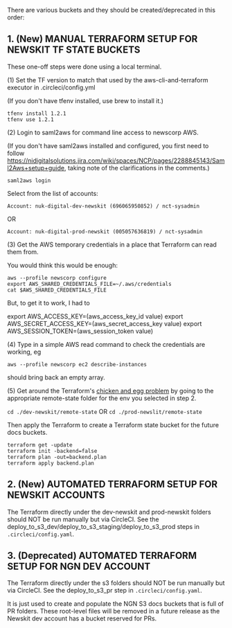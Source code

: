 There are various buckets and they should be created/deprecated in this order:

## 1. (New) MANUAL TERRAFORM SETUP FOR NEWSKIT TF STATE BUCKETS

These one-off steps were done using a local terminal.

(1) Set the TF version to match that used by the aws-cli-and-terraform executor in .circleci/config.yml

(If you don't have tfenv installed, use brew to install it.)

```
tfenv install 1.2.1
tfenv use 1.2.1
```

(2) Login to saml2aws for command line access to newscorp AWS.

(If you don't have saml2aws installed and configured, you first need to follow https://nidigitalsolutions.jira.com/wiki/spaces/NCP/pages/2288845143/Saml2Aws+setup+guide, taking note of the clarifications in the comments.)

```
saml2aws login
```
Select from the list of accounts:
```
Account: nuk-digital-dev-newskit (696065950852) / nct-sysadmin
```
OR
```
Account: nuk-digital-prod-newskit (005057636819) / nct-sysadmin
```

(3) Get the AWS temporary credentials in a place that Terraform can read them from.

You would think this would be enough:

```
aws --profile newscorp configure
export AWS_SHARED_CREDENTIALS_FILE=~/.aws/credentials
cat $AWS_SHARED_CREDENTIALS_FILE
```

But, to get it to work, I had to

export AWS_ACCESS_KEY=(aws_access_key_id value)
export AWS_SECRET_ACCESS_KEY=(aws_secret_access_key value)
export AWS_SESSION_TOKEN=(aws_session_token value)

(4) Type in a simple AWS read command to check the credentials are working, eg

```
aws --profile newscorp ec2 describe-instances
```
should bring back an empty array.

(5) Get around the Terraform's [chicken and egg problem](https://github.com/newsuk/nuk-rfcs/blob/main/active/0044-infrastructure-as-code.md#chicken-vs-egg-problem) by going to the appropriate remote-state folder for the env you selected in step 2.

`cd ./dev-newskit/remote-state` OR `cd ./prod-newslit/remote-state`

Then apply the Terraform to create a Terraform state bucket for the future docs buckets.

```
terraform get -update
terraform init -backend=false
terraform plan -out=backend.plan
terraform apply backend.plan
```


## 2. (New) AUTOMATED TERRAFORM SETUP FOR NEWSKIT ACCOUNTS

The Terraform directly under the dev-newskit and prod-newskit folders should NOT be run manually but via CircleCI. See the deploy_to_s3_dev/deploy_to_s3_staging/deploy_to_s3_prod steps in `.circleci/config.yaml`.


## 3. (Deprecated) AUTOMATED TERRAFORM SETUP FOR NGN DEV ACCOUNT

The Terraform directly under the s3 folders should NOT be run manually but via CircleCI. See the deploy_to_s3_pr step in `.circleci/config.yaml`.

It is just used to create and populate the NGN S3 docs buckets that
is full of PR folders. These root-level files will be removed in a future release
as the Newskit dev account has a bucket reserved for PRs.
